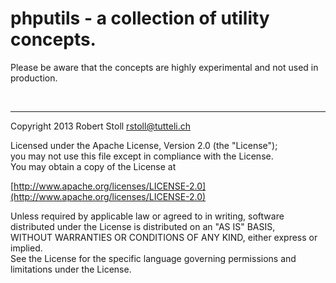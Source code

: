 # phputils - a collection of utility concepts.

Please be aware that the concepts are highly experimental and not used in production.

<br/>

---

Copyright 2013 Robert Stoll <rstoll@tutteli.ch>

Licensed under the Apache License, Version 2.0 (the "License");  
you may not use this file except in compliance with the License.  
You may obtain a copy of the License at  

[http://www.apache.org/licenses/LICENSE-2.0](http://www.apache.org/licenses/LICENSE-2.0)

Unless required by applicable law or agreed to in writing, software  
distributed under the License is distributed on an "AS IS" BASIS,  
WITHOUT WARRANTIES OR CONDITIONS OF ANY KIND, either express or implied.  
See the License for the specific language governing permissions and  
limitations under the License.